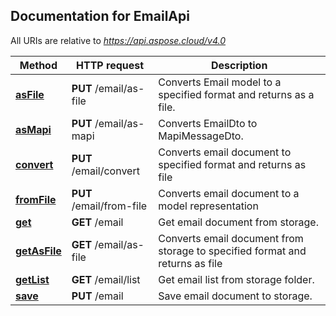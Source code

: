 ## Documentation for EmailApi

All URIs are relative to *https://api.aspose.cloud/v4.0*

Method | HTTP request | Description
------ | ------------ | -----------
[**asFile**](EmailApi.md#asFile) | **PUT** /email/as-file | Converts Email model to a specified format and returns as a file.             
[**asMapi**](EmailApi.md#asMapi) | **PUT** /email/as-mapi | Converts EmailDto to MapiMessageDto.             
[**convert**](EmailApi.md#convert) | **PUT** /email/convert | Converts email document to specified format and returns as file             
[**fromFile**](EmailApi.md#fromFile) | **PUT** /email/from-file | Converts email document to a model representation             
[**get**](EmailApi.md#get) | **GET** /email | Get email document from storage.             
[**getAsFile**](EmailApi.md#getAsFile) | **GET** /email/as-file | Converts email document from storage to specified format and returns as file             
[**getList**](EmailApi.md#getList) | **GET** /email/list | Get email list from storage folder.             
[**save**](EmailApi.md#save) | **PUT** /email | Save email document to storage.             
